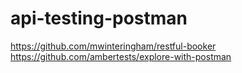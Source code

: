 # api-testing-postman

https://github.com/mwinteringham/restful-booker
https://github.com/ambertests/explore-with-postman
